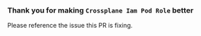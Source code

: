 ### Thank you for making `Crossplane Iam Pod Role` better

Please reference the issue this PR is fixing.